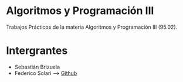 # Algoritmos y Programación III
Trabajos Prácticos de la materia Algoritmos y Programación III (95.02).

# Intergrantes
* Sebastián Brizuela
* Federico Solari --> [Github](https://github.com/fedesolari)
